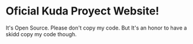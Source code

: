 # Oficial Kuda Proyect Website!


It's Open Source. Please don't copy my code. But It's an honor to have a skidd copy my code though.

